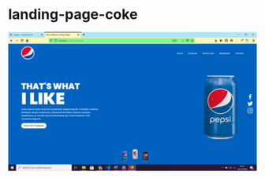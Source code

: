 # landing-page-coke

![alt text](https://github.com/haritskoding/landing-page-coke/blob/master/images/landingpage.png)
